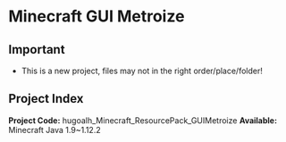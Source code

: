 # Minecraft GUI Metroize

## Important
* This is a new project, files may not in the right order/place/folder!

## Project Index
**Project Code:** hugoalh_Minecraft_ResourcePack_GUIMetroize
**Available:** Minecraft Java 1.9~1.12.2

